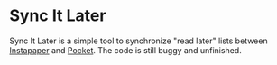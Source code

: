 Sync It Later
=============

Sync It Later is a simple tool to synchronize "read later" lists between
[Instapaper](http://www.instapaper.com) and [Pocket](http://www.getpocket.com).
The code is still buggy and unfinished.
